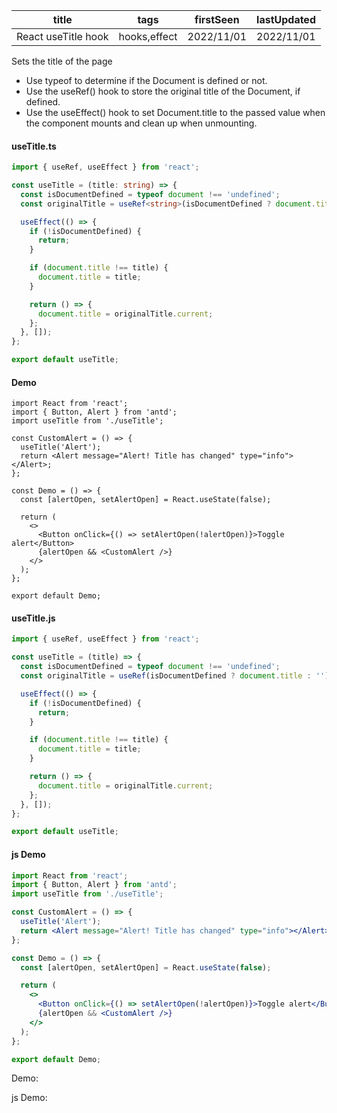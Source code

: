 | title               | tags         | firstSeen  | lastUpdated |
| ------------------- | ------------ | ---------- | ----------- |
| React useTitle hook | hooks,effect | 2022/11/01 | 2022/11/01  |

Sets the title of the page

- Use typeof to determine if the Document is defined or not.
- Use the useRef() hook to store the original title of the Document, if defined.
- Use the useEffect() hook to set Document.title to the passed value when the component mounts and clean up when unmounting.

#### useTitle.ts

```ts
import { useRef, useEffect } from 'react';

const useTitle = (title: string) => {
  const isDocumentDefined = typeof document !== 'undefined';
  const originalTitle = useRef<string>(isDocumentDefined ? document.title : '');

  useEffect(() => {
    if (!isDocumentDefined) {
      return;
    }

    if (document.title !== title) {
      document.title = title;
    }

    return () => {
      document.title = originalTitle.current;
    };
  }, []);
};

export default useTitle;
```

#### Demo

```tsx | pure
import React from 'react';
import { Button, Alert } from 'antd';
import useTitle from './useTitle';

const CustomAlert = () => {
  useTitle('Alert');
  return <Alert message="Alert! Title has changed" type="info"></Alert>;
};

const Demo = () => {
  const [alertOpen, setAlertOpen] = React.useState(false);

  return (
    <>
      <Button onClick={() => setAlertOpen(!alertOpen)}>Toggle alert</Button>
      {alertOpen && <CustomAlert />}
    </>
  );
};

export default Demo;
```

#### useTitle.js

```js
import { useRef, useEffect } from 'react';

const useTitle = (title) => {
  const isDocumentDefined = typeof document !== 'undefined';
  const originalTitle = useRef(isDocumentDefined ? document.title : '');

  useEffect(() => {
    if (!isDocumentDefined) {
      return;
    }

    if (document.title !== title) {
      document.title = title;
    }

    return () => {
      document.title = originalTitle.current;
    };
  }, []);
};

export default useTitle;
```

#### js Demo

```jsx | pure
import React from 'react';
import { Button, Alert } from 'antd';
import useTitle from './useTitle';

const CustomAlert = () => {
  useTitle('Alert');
  return <Alert message="Alert! Title has changed" type="info"></Alert>;
};

const Demo = () => {
  const [alertOpen, setAlertOpen] = React.useState(false);

  return (
    <>
      <Button onClick={() => setAlertOpen(!alertOpen)}>Toggle alert</Button>
      {alertOpen && <CustomAlert />}
    </>
  );
};

export default Demo;
```

Demo:

<code src="./Demo.tsx"></code>

js Demo:

<code src="./js/Demo.jsx"></code>
